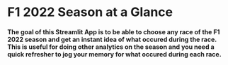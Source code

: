 # F1 2022 Season at a Glance
#### The goal of this Streamlit App is to be able to choose any race of the F1 2022 season and get an instant idea of what occured during the race. This is useful for doing other analytics on the season and you need a quick refresher to jog your memory for what occured during each race.
